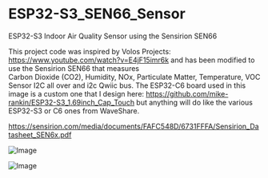 # ESP32-S3_SEN66_Sensor
ESP32-S3 Indoor Air Quality Sensor using the Sensirion SEN66

This project code was inspired by Volos Projects: https://www.youtube.com/watch?v=E4jF15imr6k and has been modified to use the Sensirion SEN66 that measures 	
Carbon Dioxide (CO2), Humidity, NOx, Particulate Matter, Temperature, VOC Sensor I2C all over and i2c Qwiic bus. The ESP32-C6 board used in this image is a custom one that I design here: https://github.com/mike-rankin/ESP32-S3_1.69inch_Cap_Touch but anything will do like the various ESP32-S3 or C6 ones from WaveShare.

https://sensirion.com/media/documents/FAFC548D/6731FFFA/Sensirion_Datasheet_SEN6x.pdf

![Image](https://github.com/user-attachments/assets/5fa77a00-8831-4bec-977a-aafe0c30eead)

![Image](https://github.com/user-attachments/assets/0d97d4eb-0a28-4954-a623-4c798a73fc21)
